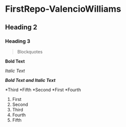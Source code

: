 # FirstRepo-ValencioWilliams
## Heading 2
### Heading 3
> Blockquotes

**Bold Text** 

*Italic Text*

**_Bold Text and Italic Text_**

*Third 
*Fifth 
*Second 
*First 
*Fourth 

1. First
2. Second
3. Third
4. Fourth
5. Fifth
